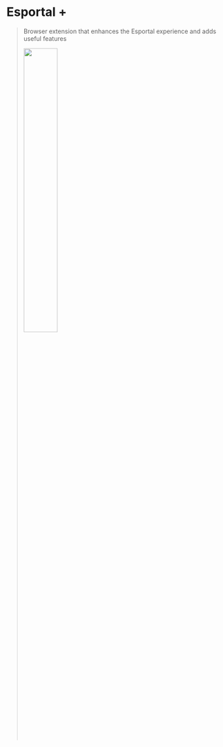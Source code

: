 # Esportal +

> Browser extension that enhances the Esportal experience and adds useful features
> 
> <img src="https://i.imgur.com/uxWbc11.png" width="41%"></br>
